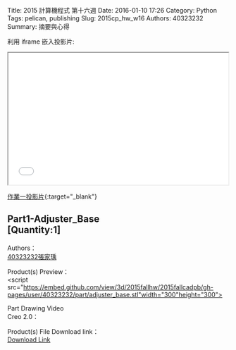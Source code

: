 Title: 2015 計算機程式 第十六週
Date: 2016-01-10 17:26
Category: Python
Tags: pelican, publishing
Slug: 2015cp_hw_w16
Authors: 40323232
Summary: 摘要與心得


利用 iframe 嵌入投影片:

<iframe src="simplest12.html" width="500" height="300"></iframe>

[作業一投影片](simplest12.html){:target="_blank"}

<h2>Part1-Adjuster_Base</br>[Quantity:1]</h2>

Authors：</br><a href='http://2015fallhw.github.io/2015fallcadpb/user/40323232/'>40323232張家瑀</a>

Product(s) Preview：</br><script src="https://embed.github.com/view/3d/2015fallhw/2015fallcadpb/gh-pages/user/40323232/part/adjuster_base.stl"width="300"height="300"></script>

Part Drawing Video</br>Creo 2.0：</br>

Product(s) File Download link：</br><a href='https://copy.com/qD4WoTFmczlt1jxG'>Download Link</a>

